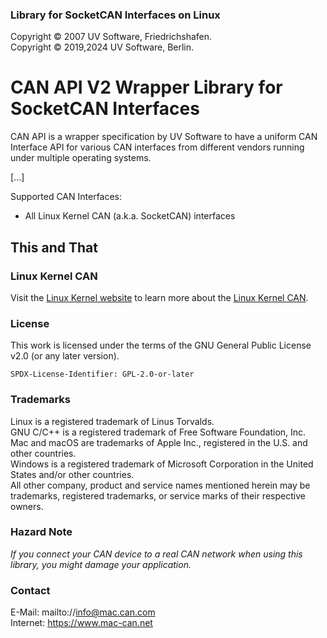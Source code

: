 ### Library for SocketCAN Interfaces on Linux

Copyright &copy; 2007 UV Software, Friedrichshafen. \
Copyright &copy; 2019,2024 UV Software, Berlin.

# CAN API V2 Wrapper Library for SocketCAN Interfaces

CAN API is a wrapper specification by UV Software to have a uniform CAN Interface API
for various CAN interfaces from different vendors running under multiple operating systems.

[...]

Supported CAN Interfaces:
- All Linux Kernel CAN (a.k.a. SocketCAN) interfaces

## This and That

### Linux Kernel CAN

Visit the [Linux Kernel website](https://docs.kernel.org/) to learn more about the [Linux Kernel CAN](https://docs.kernel.org/networking/can.html).

### License

This work is licensed under the terms of the GNU General Public License v2.0 (or any later version).

`SPDX-License-Identifier: GPL-2.0-or-later`

### Trademarks

Linux is a registered trademark of Linus Torvalds. \
GNU C/C++ is a registered trademark of Free Software Foundation, Inc. \
Mac and macOS are trademarks of Apple Inc., registered in the U.S. and other countries. \
Windows is a registered trademark of Microsoft Corporation in the United States and/or other countries. \
All other company, product and service names mentioned herein may be trademarks, registered trademarks, or service marks of their respective owners.

### Hazard Note

_If you connect your CAN device to a real CAN network when using this library, you might damage your application._

### Contact

E-Mail: mailto://info@mac.can.com \
Internet: https://www.mac-can.net
